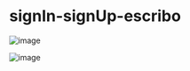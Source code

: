 # signIn-signUp-escribo


![image](https://github.com/luanabaratta/signIn-signUp-escribo/assets/68722599/0b955089-68a2-4114-87bc-79171f233dc0)

![image](https://github.com/luanabaratta/signIn-signUp-escribo/assets/68722599/405bb438-5a72-4e28-adf3-05876bf2bad9)



